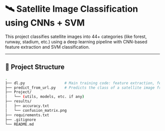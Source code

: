 # 🛰️ Satellite Image Classification using CNNs + SVM

This project classifies satellite images into 44+ categories (like forest, runway, stadium, etc.) using a deep learning pipeline with CNN-based feature extraction and SVM classification.

---

## 📁 Project Structure

```bash
.
├── dl.py                  # Main training code: feature extraction, feature selection, model training
├── predict_from_url.py    # Predicts the class of a satellite image from a given URL
├── Project/
│   └── (utils, models, etc. if any)
├── results/
│   ├── accuracy.txt
│   └── confusion_matrix.png
├── requirements.txt
├── .gitignore
└── README.md
